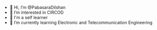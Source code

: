 - 👋 Hi, I’m @PabasaraDilshan
- 👀 I’m interested in CIRCOD
- 🤔 I'm a self learner
- 🌱 I’m currently learning Electronic and Telecommunication Engineering
<!-- - 💞️ I’m looking to collaborate on ...
- 📫 How to reach me ... -->

<!---
PabasaraDilshan/PabasaraDilshan is a ✨ special ✨ repository because its `README.md` (this file) appears on your GitHub profile.
You can click the Preview link to take a look at your changes.
--->
